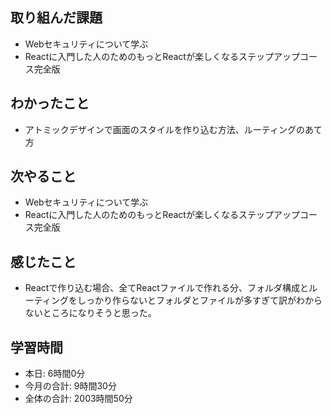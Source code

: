 ## 取り組んだ課題
- Webセキュリティについて学ぶ
- Reactに入門した人のためのもっとReactが楽しくなるステップアップコース完全版
## わかったこと
- アトミックデザインで画面のスタイルを作り込む方法、ルーティングのあて方
## 次やること
- Webセキュリティについて学ぶ
- Reactに入門した人のためのもっとReactが楽しくなるステップアップコース完全版
## 感じたこと
- Reactで作り込む場合、全てReactファイルで作れる分、フォルダ構成とルーティングをしっかり作らないとフォルダとファイルが多すぎて訳がわからないところになりそうと思った。
## 学習時間
- 本日: 6時間0分
- 今月の合計: 9時間30分
- 全体の合計: 2003時間50分
